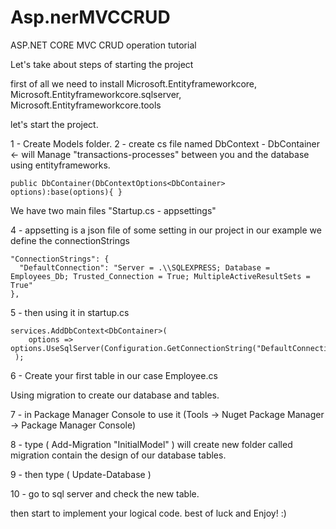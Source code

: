 # Asp.nerMVCCRUD
ASP.NET CORE MVC CRUD operation tutorial

Let's take about steps of starting the project 

first of all we need to install Microsoft.Entityframeworkcore, Microsoft.Entityframeworkcore.sqlserver, Microsoft.Entityframeworkcore.tools

let's start the project.

1 - Create Models folder.
2 - create cs file named DbContext - DbContainer <- will Manage "transactions-processes" between you and the database using entityframeworks.

    public DbContainer(DbContextOptions<DbContainer> options):base(options){ }
                                                
                                                
We have two main files "Startup.cs - appsettings" 


4 - appsetting is a json file of some setting in our project in our example we define the connectionStrings

    "ConnectionStrings": {
      "DefaultConnection": "Server = .\\SQLEXPRESS; Database = Employees_Db; Trusted_Connection = True; MultipleActiveResultSets = True"
    },

5 - then using it in startup.cs 

    services.AddDbContext<DbContainer>(
        options => options.UseSqlServer(Configuration.GetConnectionString("DefaultConnection"))
     );
                                          
6 - Create your first table in our case Employee.cs

Using migration to create our database and tables.

7 - in Package Manager Console to use it (Tools -> Nuget Package Manager -> Package Manager Console)

8 - type ( Add-Migration "InitialModel" ) will create new folder called migration contain the design of our database tables.

9 - then type ( Update-Database )

10 - go to sql server and check the new table.

then start to implement your logical code.
best of luck and Enjoy! :) 
